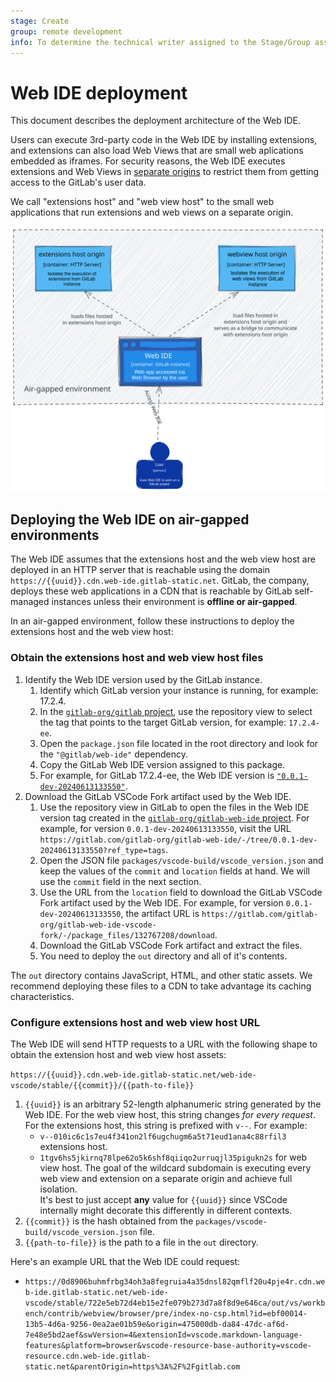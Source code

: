 ```yaml
---
stage: Create
group: remote development
info: To determine the technical writer assigned to the Stage/Group associated with this page, see https://about.gitlab.com/handbook/product/ux/technical-writing/#assignments
---
```


# Web IDE deployment

This document describes the deployment architecture of the
Web IDE.

Users can execute 3rd-party code in the Web IDE by installing extensions, and extensions can also
load Web Views that are small web aplications embedded as iframes. For security reasons, the Web IDE executes extensions and Web Views in [separate origins](https://developer.mozilla.org/en-US/docs/Web/Security/Same-origin_policy) to restrict them from getting access to the GitLab's user data.

We call "extensions host" and "web view host" to the small web applications that run extensions and
web views on a separate origin.

![C4 container diagram that describes the high level containers of the Web IDE system](./images/web-ide-deployment-diagram.svg)

## Deploying the Web IDE on air-gapped environments

The Web IDE assumes that the extensions host and the web view host are deployed in an HTTP server
that is reachable using the domain `https://{{uuid}}.cdn.web-ide.gitlab-static.net`. GitLab, the company,
deploys these web applications in a CDN that is reachable by GitLab self-managed instances unless
their environment is **offline or air-gapped**.

In an air-gapped environment, follow these instructions to deploy the extensions host and the web view host:

### Obtain the extensions host and web view host files

1. Identify the Web IDE version used by the GitLab instance.
   1. Identify which GitLab version your instance is running, for example: 17.2.4.
   1. In the [`gitlab-org/gitlab` project](https://gitlab.com/gitlab-org/gitlab), use the repository view
      to select the tag that points to the target GitLab version, for example: `17.2.4-ee`.
   1. Open the `package.json` file located in the root directory and look for the `"@gitlab/web-ide"` dependency.
   1. Copy the GitLab Web IDE version assigned to this package.
   1. For example, for GitLab 17.2.4-ee, the Web IDE version is
      [`"0.0.1-dev-20240613133550"`](https://gitlab.com/gitlab-org/gitlab/-/blob/v17.2.4-ee/package.json?ref_type=tags#L71).
1. Download the GitLab VSCode Fork artifact used by the Web IDE.
   1. Use the repository view in GitLab to open the files in the Web IDE version tag created in the [`gitlab-org/gitlab-web-ide` project](https://gitlab.com/gitlab-org/gitlab-web-ide).
      For example, for version `0.0.1-dev-20240613133550`, visit the URL `https://gitlab.com/gitlab-org/gitlab-web-ide/-/tree/0.0.1-dev-20240613133550?ref_type=tags`.
   1. Open the JSON file `packages/vscode-build/vscode_version.json` and keep the values of the `commit` and `location` fields at hand. We will use the `commit` field in the next section.
   1. Use the URL from the `location` field to download the GitLab VSCode Fork artifact used by the Web IDE. For example, for version `0.0.1-dev-20240613133550`, the
      artifact URL is `https://gitlab.com/gitlab-org/gitlab-web-ide-vscode-fork/-/package_files/132767208/download`.
   1. Download the GitLab VSCode Fork artifact and extract the files.
   1. You need to deploy the `out` directory and all of it's contents.

The `out` directory contains JavaScript, HTML, and other static assets.
We recommend deploying these files to a CDN to take advantage its caching characteristics.

### Configure extensions host and web view host URL

The Web IDE will send HTTP requests to a URL with the following shape to obtain the extension host and web view host assets:

`https://{{uuid}}.cdn.web-ide.gitlab-static.net/web-ide-vscode/stable/{{commit}}/{{path-to-file}}`

1. `{{uuid}}` is an arbitrary 52-length alphanumeric string generated by the Web IDE. For the web view host, this string changes
   _for every request_. For the extensions host, this string is prefixed with `v--`. For example:
   - `v--010ic6c1s7eu4f341on2lf6ugchugm6a5t71eud1ana4c88rfil3` extensions host.
   - `1tgv6hs5jkirnq78lpe62o5k6shf8qiiqo2urruqjl35pigukn2s` for web view host.
     The goal of the wildcard subdomain is executing every web view and extension on a separate origin and achieve full isolation.  
      It's best to just accept **any** value for `{{uuid}}` since VSCode internally might decorate this differently in different contexts.
1. `{{commit}}` is the hash obtained from the `packages/vscode-build/vscode_version.json` file.
1. `{{path-to-file}}` is the path to a file in the `out` directory.

Here's an example URL that the Web IDE could request:

- `https://0d8906buhmfrbg34oh3a8fegruia4a35dnsl82qmflf20u4pje4r.cdn.web-ide.gitlab-static.net/web-ide-vscode/stable/722e5eb72d4eb15e2fe079b273d7a8f8d9e646ca/out/vs/workbench/contrib/webview/browser/pre/index-no-csp.html?id=ebf00014-13b5-4d6a-9256-0ea2ae01b59e&origin=475000db-da84-47dc-af6d-7e48e5bd2aef&swVersion=4&extensionId=vscode.markdown-language-features&platform=browser&vscode-resource-base-authority=vscode-resource.cdn.web-ide.gitlab-static.net&parentOrigin=https%3A%2F%2Fgitlab.com`
